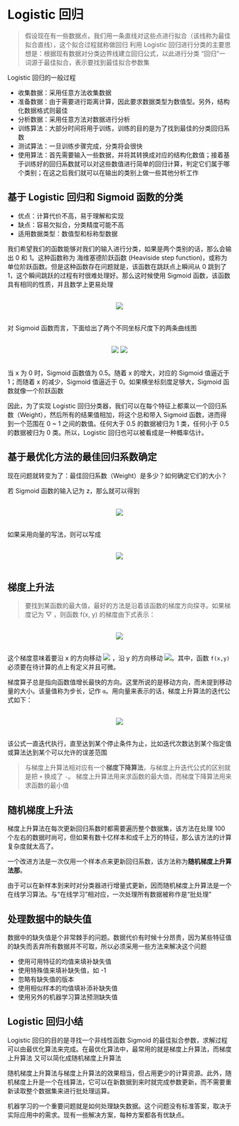 # Logistic 回归

 > 假设现在有一些数据点，我们用一条直线对这些点进行拟合（该线称为最佳拟合直线），这个拟合过程就称做回归
 > 利用 Logistic 回归进行分类的主要思想是：根据现有数据对分类边界线建立回归公式，以此进行分类
 > “回归”一词源于最佳拟合，表示要找到最佳拟合参数集


 Logistic 回归的一般过程

 + 收集数据：采用任意方法收集数据
 + 准备数据：由于需要进行距离计算，因此要求数据类型为数值型。另外，结构化数据格式则最佳
 + 分析数据：采用任意方法对数据进行分析
 + 训练算法：大部分时间将用于训练，训练的目的是为了找到最佳的分类回归系数
 + 测试算法：一旦训练步骤完成，分类将会很快
 + 使用算法：首先需要输入一些数据，并将其转换成对应的结构化数值；接着基于训练好的回归系数就可以对这些数值进行简单的回归计算，判定它们属于哪个类别；在这之后我们就可以在输出的类别上做一些其他分析工作


## 基于 Logistic 回归和 Sigmoid 函数的分类

 + 优点：计算代价不高，易于理解和实现
 + 缺点：容易欠拟合，分类精度可能不高
 + 适用数据类型：数值型和标称型数据


我们希望我们的函数能够对我们的输入进行分类，如果是两个类别的话，那么会输出 0 和 1。这种函数称为 海维塞德阶跃函数 (Heaviside step function)，或称为单位阶跃函数。但是这种函数存在问题就是，该函数在跳跃点上瞬间从 0 跳到了 1，这个瞬间跳跃的过程有时很难处理好。那么这时候使用 Sigmoid 函数，该函数具有相同的性质，并且数学上更易处理

<br />
<div align="center">
	<img src="https://github.com/InnoFang/oh-my-study-notes/blob/image-hosting/Algo4ML/sigmoid.jpg?raw=true"/>
</div>
<br />

对 Sigmoid 函数而言，下面给出了两个不同坐标尺度下的两条曲线图

<br />
<div align="center">
	<img src="https://github.com/InnoFang/oh-my-study-notes/blob/image-hosting/Algo4ML//Sigmoid_plot_1.png?raw=true"/>
	<img src="https://github.com/InnoFang/oh-my-study-notes/blob/image-hosting/Algo4ML//Sigmoid_plot_2.png?raw=true"/>
</div>
<br />

当 x 为 0 时，Sigmoid 函数值为 0.5。随着 x 的增大，对应的 Sigmoid 值逼近于 1；而随着 x 的减少，Sigmoid 值逼近于 0。如果横坐标刻度足够大，Sigmoid 函数就像一个阶跃函数

因此，为了实现 Logistic 回归分类器，我们可以在每个特征上都乘以一个回归系数（Weight），然后所有的结果值相加，将这个总和带入 Sigmoid 函数，进而得到一个范围在 0 ~ 1 之间的数值。任何大于 0.5 的数据被归为 1 类，任何小于 0.5 的数据被归为 0 类。所以，Logistic 回归也可以被看成是一种概率估计。

## 基于最优化方法的最佳回归系数确定

现在问题就转变为了：最佳回归系数（Weight）是多少？如何确定它们的大小？

若 Sigmoid 函数的输入记为 z，那么就可以得到

<br />
<div align="center">
	<img src="https://github.com/InnoFang/oh-my-study-notes/blob/image-hosting/Algo4ML/z_weight_input_method.jpg?raw=true"/>
</div>
<br />

如果采用向量的写法，则可以写成

<br />
<div align="center">
	<img src="https://github.com/InnoFang/oh-my-study-notes/blob/image-hosting/Algo4ML/z_weight_input_method_2.jpg?raw=true"/>
</div>
<br />


## 梯度上升法

> 要找到某函数的最大值，最好的方法是沿着该函数的梯度方向探寻。如果梯度记为 ▽ ，则函数 f(x, y) 的梯度由下式表示：


<br />
<div align="center">
  <img src="https://github.com/InnoFang/oh-my-study-notes/blob/image-hosting/Algo4ML/gradient_ascent_method.png?raw=true"/>
</div>
<br />

这个梯度意味着要沿 x 的方向移动 ![](./res/_x.png) ，沿 y 的方向移动 ![](./res/_y.png)。其中，函数 `f(x,y)` 必须要在待计算的点上有定义并且可微。

梯度算子总是指向函数值增长最快的方向。这里所说的是移动方向，而未提到移动量的大小。该量值称为步长，记作 `α`。用向量来表示的话，梯度上升算法的迭代公式如下：

<br />
<div align="center">
	<img src="https://github.com/InnoFang/oh-my-study-notes/blob/image-hosting/Algo4ML/gradient_ascent_iteration_formula.png?raw=true"/>
</div>
<br />

该公式一直迭代执行，直至达到某个停止条件为止，比如迭代次数达到某个指定值或算法达到某个可以允许的误差范围

> 与梯度上升算法相对应有一个**梯度下降算法**，与梯度上升迭代公式的区别就是把 `+` 换成了 `-`。
> 梯度上升算法用来求函数的最大值，而梯度下降算法用来求函数的最小值


## 随机梯度上升法

梯度上升算法在每次更新回归系数时都需要遍历整个数据集，该方法在处理 100 个左右的数据时尚可，但如果有数十亿样本和成千上万的特征，那么该方法的计算复杂度就太高了。

一个改进方法是一次仅用一个样本点来更新回归系数，该方法称为**随机梯度上升算法那**。

由于可以在新样本到来时对分类器进行增量式更新，因而随机梯度上升算法是一个在线学习算法。与“在线学习”相对应，一次处理所有数据被称作是“批处理”

## 处理数据中的缺失值

数据中的缺失值是个非常棘手的问题。数据代价有时候十分昂贵，因为某些特征值的缺失而丢弃所有数据并不可取，所以必须采用一些方法来解决这个问题

 + 使用可用特征的均值来填补缺失值
 + 使用特殊值来填补缺失值，如 -1
 + 忽略有缺失值的版本
 + 使用相似样本的均值填补添补缺失值
 + 使用另外的机器学习算法预测缺失值

## Logistic 回归小结

Logistic 回归的目的是寻找一个非线性函数 Sigmoid 的最佳拟合参数，求解过程可以由最优化算法来完成。在最优化算法中，最常用的就是梯度上升算法，而梯度上升算法
又可以简化成随机梯度上升算法

随机梯度上升算法与梯度上升算法的效果相当，但占用更少的计算资源。此外，随机梯度上升是一个在线算法，它可以在新数据到来时就完成参数更新，而不需要重新读取整个数据集来进行批处理运算。

机器学习的一个重要问题就是如何处理缺失数据。这个问题没有标准答案，取决于实际应用中的需求。现有一些解决方案，每种方案都各有优缺点。
 